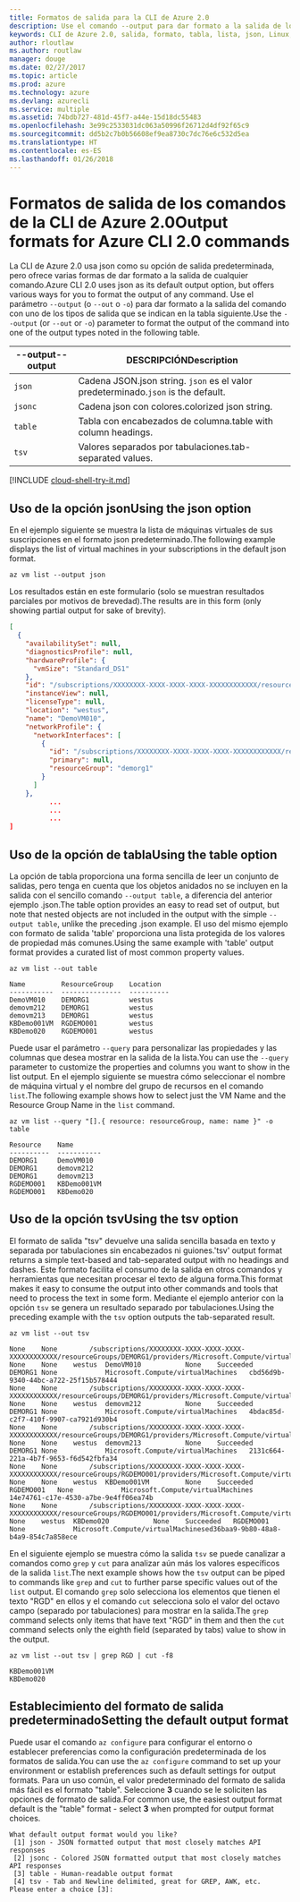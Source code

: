```yaml
---
title: Formatos de salida para la CLI de Azure 2.0
description: Use el comando --output para dar formato a la salida de los comandos de la CLI de Azure 2.0 en tablas, listas o json.
keywords: CLI de Azure 2.0, salida, formato, tabla, lista, json, Linux, Mac, Windows, OS X
author: rloutlaw
ms.author: routlaw
manager: douge
ms.date: 02/27/2017
ms.topic: article
ms.prod: azure
ms.technology: azure
ms.devlang: azurecli
ms.service: multiple
ms.assetid: 74bdb727-481d-45f7-a44e-15d18dc55483
ms.openlocfilehash: 3e99c2533031dc063a50996f26712d4df92f65c9
ms.sourcegitcommit: dd5b2c7b0b56608ef9ea8730c7dc76e6c532d5ea
ms.translationtype: HT
ms.contentlocale: es-ES
ms.lasthandoff: 01/26/2018
---
```

# <a name="output-formats-for-azure-cli-20-commands"></a><span data-ttu-id="e08bb-104">Formatos de salida de los comandos de la CLI de Azure 2.0</span><span class="sxs-lookup"><span data-stu-id="e08bb-104">Output formats for Azure CLI 2.0 commands</span></span>

<span data-ttu-id="e08bb-105">La CLI de Azure 2.0 usa json como su opción de salida predeterminada, pero ofrece varias formas de dar formato a la salida de cualquier comando.</span><span class="sxs-lookup"><span data-stu-id="e08bb-105">Azure CLI 2.0 uses json as its default output option, but offers various ways for you to format the output of any command.</span></span>  <span data-ttu-id="e08bb-106">Use el parámetro `--output` (o `--out` o `-o`) para dar formato a la salida del comando con uno de los tipos de salida que se indican en la tabla siguiente.</span><span class="sxs-lookup"><span data-stu-id="e08bb-106">Use the `--output` (or `--out` or `-o`) parameter to format the output of the command into one of the output types noted in the following table.</span></span>

<span data-ttu-id="e08bb-107">--output</span><span class="sxs-lookup"><span data-stu-id="e08bb-107">--output</span></span> | <span data-ttu-id="e08bb-108">DESCRIPCIÓN</span><span class="sxs-lookup"><span data-stu-id="e08bb-108">Description</span></span>
---------|-------------------------------
`json`   | <span data-ttu-id="e08bb-109">Cadena JSON.</span><span class="sxs-lookup"><span data-stu-id="e08bb-109">json string.</span></span> <span data-ttu-id="e08bb-110">`json` es el valor predeterminado.</span><span class="sxs-lookup"><span data-stu-id="e08bb-110">`json` is the default.</span></span>
`jsonc`  | <span data-ttu-id="e08bb-111">Cadena json con colores.</span><span class="sxs-lookup"><span data-stu-id="e08bb-111">colorized json string.</span></span>
`table`  | <span data-ttu-id="e08bb-112">Tabla con encabezados de columna.</span><span class="sxs-lookup"><span data-stu-id="e08bb-112">table with column headings.</span></span>
`tsv`    | <span data-ttu-id="e08bb-113">Valores separados por tabulaciones.</span><span class="sxs-lookup"><span data-stu-id="e08bb-113">tab-separated values.</span></span>

[!INCLUDE [cloud-shell-try-it.md](includes/cloud-shell-try-it.md)]

## <a name="using-the-json-option"></a><span data-ttu-id="e08bb-114">Uso de la opción json</span><span class="sxs-lookup"><span data-stu-id="e08bb-114">Using the json option</span></span>

<span data-ttu-id="e08bb-115">En el ejemplo siguiente se muestra la lista de máquinas virtuales de sus suscripciones en el formato json predeterminado.</span><span class="sxs-lookup"><span data-stu-id="e08bb-115">The following example displays the list of virtual machines in your subscriptions in the default json format.</span></span>

```azurecli-interactive
az vm list --output json
```

<span data-ttu-id="e08bb-116">Los resultados están en este formulario (solo se muestran resultados parciales por motivos de brevedad).</span><span class="sxs-lookup"><span data-stu-id="e08bb-116">The results are in this form (only showing partial output for sake of brevity).</span></span>

```json
[
  {
    "availabilitySet": null,
    "diagnosticsProfile": null,
    "hardwareProfile": {
      "vmSize": "Standard_DS1"
    },
    "id": "/subscriptions/XXXXXXXX-XXXX-XXXX-XXXX-XXXXXXXXXXXX/resourceGroups/DEMORG1/providers/Microsoft.Compute/virtualMachines/DemoVM010",
    "instanceView": null,
    "licenseType": null,
    "location": "westus",
    "name": "DemoVM010",
    "networkProfile": {
      "networkInterfaces": [
        {
          "id": "/subscriptions/XXXXXXXX-XXXX-XXXX-XXXX-XXXXXXXXXXXX/resourceGroups/demorg1/providers/Microsoft.Network/networkInterfaces/DemoVM010VMNic",
          "primary": null,
          "resourceGroup": "demorg1"
        }
      ]
    },
          ...
          ...
          ...
]
```

## <a name="using-the-table-option"></a><span data-ttu-id="e08bb-117">Uso de la opción de tabla</span><span class="sxs-lookup"><span data-stu-id="e08bb-117">Using the table option</span></span>

<span data-ttu-id="e08bb-118">La opción de tabla proporciona una forma sencilla de leer un conjunto de salidas, pero tenga en cuenta que los objetos anidados no se incluyen en la salida con el sencillo comando `--output table`, a diferencia del anterior ejemplo .json.</span><span class="sxs-lookup"><span data-stu-id="e08bb-118">The table option provides an easy to read set of output, but note that nested objects are not included in the output with the simple `--output table`, unlike the preceding .json example.</span></span>  <span data-ttu-id="e08bb-119">El uso del mismo ejemplo con formato de salida 'table' proporciona una lista protegida de los valores de propiedad más comunes.</span><span class="sxs-lookup"><span data-stu-id="e08bb-119">Using the same example with 'table' output format provides a curated list of most common property values.</span></span>

```azurecli-interactive
az vm list --out table
```

```
Name         ResourceGroup    Location
-----------  ---------------  ----------
DemoVM010    DEMORG1          westus
demovm212    DEMORG1          westus
demovm213    DEMORG1          westus
KBDemo001VM  RGDEMO001        westus
KBDemo020    RGDEMO001        westus
```

<span data-ttu-id="e08bb-120">Puede usar el parámetro `--query` para personalizar las propiedades y las columnas que desea mostrar en la salida de la lista.</span><span class="sxs-lookup"><span data-stu-id="e08bb-120">You can use the `--query` parameter to customize the properties and columns you want to show in the list output.</span></span> <span data-ttu-id="e08bb-121">En el ejemplo siguiente se muestra cómo seleccionar el nombre de máquina virtual y el nombre del grupo de recursos en el comando `list`.</span><span class="sxs-lookup"><span data-stu-id="e08bb-121">The following example shows how to select just the VM Name and the Resource Group Name in the `list` command.</span></span>

```azurecli-interactive
az vm list --query "[].{ resource: resourceGroup, name: name }" -o table
```

```
Resource    Name
----------  -----------
DEMORG1     DemoVM010
DEMORG1     demovm212
DEMORG1     demovm213
RGDEMO001   KBDemo001VM
RGDEMO001   KBDemo020
```

## <a name="using-the-tsv-option"></a><span data-ttu-id="e08bb-122">Uso de la opción tsv</span><span class="sxs-lookup"><span data-stu-id="e08bb-122">Using the tsv option</span></span>

<span data-ttu-id="e08bb-123">El formato de salida "tsv" devuelve una salida sencilla basada en texto y separada por tabulaciones sin encabezados ni guiones.</span><span class="sxs-lookup"><span data-stu-id="e08bb-123">'tsv' output format returns a simple text-based and tab-separated output with no headings and dashes.</span></span> <span data-ttu-id="e08bb-124">Este formato facilita el consumo de la salida en otros comandos y herramientas que necesitan procesar el texto de alguna forma.</span><span class="sxs-lookup"><span data-stu-id="e08bb-124">This format makes it easy to consume the output into other commands and tools that need to process the text in some form.</span></span> <span data-ttu-id="e08bb-125">Mediante el ejemplo anterior con la opción `tsv` se genera un resultado separado por tabulaciones.</span><span class="sxs-lookup"><span data-stu-id="e08bb-125">Using the preceding example with the `tsv` option outputs the tab-separated result.</span></span>

```azurecli-interactive
az vm list --out tsv
```

```
None    None        /subscriptions/XXXXXXXX-XXXX-XXXX-XXXX-XXXXXXXXXXXX/resourceGroups/DEMORG1/providers/Microsoft.Compute/virtualMachines/DemoVM010    None    None    westus  DemoVM010           None    Succeeded   DEMORG1 None            Microsoft.Compute/virtualMachines   cbd56d9b-9340-44bc-a722-25f15b578444
None    None        /subscriptions/XXXXXXXX-XXXX-XXXX-XXXX-XXXXXXXXXXXX/resourceGroups/DEMORG1/providers/Microsoft.Compute/virtualMachines/demovm212    None    None    westus  demovm212           None    Succeeded   DEMORG1 None            Microsoft.Compute/virtualMachines   4bdac85d-c2f7-410f-9907-ca7921d930b4
None    None        /subscriptions/XXXXXXXX-XXXX-XXXX-XXXX-XXXXXXXXXXXX/resourceGroups/DEMORG1/providers/Microsoft.Compute/virtualMachines/demovm213    None    None    westus  demovm213           None    Succeeded   DEMORG1 None            Microsoft.Compute/virtualMachines   2131c664-221a-4b7f-9653-f6d542fbfa34
None    None        /subscriptions/XXXXXXXX-XXXX-XXXX-XXXX-XXXXXXXXXXXX/resourceGroups/RGDEMO001/providers/Microsoft.Compute/virtualMachines/KBDemo001VM    None    None    westus  KBDemo001VM         None    Succeeded   RGDEMO001   None            Microsoft.Compute/virtualMachines   14e74761-c17e-4530-a7be-9e4ff06ea74b
None    None        /subscriptions/XXXXXXXX-XXXX-XXXX-XXXX-XXXXXXXXXXXX/resourceGroups/RGDEMO001/providers/Microsoft.Compute/virtualMachines/KBDemo02None   None    westus  KBDemo020           None    Succeeded   RGDEMO001   None            Microsoft.Compute/virtualMachinesed36baa9-9b80-48a8-b4a9-854c7a858ece
```

<span data-ttu-id="e08bb-126">En el siguiente ejemplo se muestra cómo la salida `tsv` se puede canalizar a comandos como `grep` y `cut` para analizar aún más los valores específicos de la salida `list`.</span><span class="sxs-lookup"><span data-stu-id="e08bb-126">The next example shows how the `tsv` output can be piped to commands like `grep` and `cut` to further parse specific values out of the `list` output.</span></span> <span data-ttu-id="e08bb-127">El comando `grep` solo selecciona los elementos que tienen el texto "RGD" en ellos y el comando `cut` selecciona solo el valor del octavo campo (separado por tabulaciones) para mostrar en la salida.</span><span class="sxs-lookup"><span data-stu-id="e08bb-127">The `grep` command selects only items that have text "RGD" in them and then the `cut` command selects only the eighth field (separated by tabs) value to show in the output.</span></span>

```azurecli
az vm list --out tsv | grep RGD | cut -f8
```

```
KBDemo001VM
KBDemo020
```

## <a name="setting-the-default-output-format"></a><span data-ttu-id="e08bb-128">Establecimiento del formato de salida predeterminado</span><span class="sxs-lookup"><span data-stu-id="e08bb-128">Setting the default output format</span></span>

<span data-ttu-id="e08bb-129">Puede usar el comando `az configure` para configurar el entorno o establecer preferencias como la configuración predeterminada de los formatos de salida.</span><span class="sxs-lookup"><span data-stu-id="e08bb-129">You can use the `az configure` command to set up your environment or establish preferences such as default settings for output formats.</span></span> <span data-ttu-id="e08bb-130">Para un uso común, el valor predeterminado del formato de salida más fácil es el formato "table". Seleccione **3** cuando se le soliciten las opciones de formato de salida.</span><span class="sxs-lookup"><span data-stu-id="e08bb-130">For common use, the easiest output format default is the "table" format - select **3** when prompted for output format choices.</span></span>

```
What default output format would you like?
 [1] json - JSON formatted output that most closely matches API responses
 [2] jsonc - Colored JSON formatted output that most closely matches API responses
 [3] table - Human-readable output format
 [4] tsv - Tab and Newline delimited, great for GREP, AWK, etc.
Please enter a choice [3]:
```